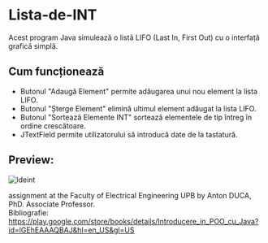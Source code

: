 # Lista-de-INT
Acest program Java simulează o listă LIFO (Last In, First Out) cu o interfață grafică simplă.

## Cum funcționează

- Butonul "Adaugă Element" permite adăugarea unui nou element la lista LIFO.
- Butonul "Șterge Element" elimină ultimul element adăugat la lista LIFO.
- Butonul "Sortează Elemente INT" sortează elementele de tip întreg în ordine crescătoare.
- JTextField permite utilizatorului să introducă date de la tastatură.

  
## Preview:

![ldeint](https://github.com/vataseradu/Lista-de-INT/assets/130003640/a32952e4-d4c5-4345-aa48-000f36669ee5)





assignment at the Faculty of Electrical Engineering UPB by   Anton DUCA, PhD. Associate Professor. </br>
Bibliografie: https://play.google.com/store/books/details/Introducere_in_POO_cu_Java?id=lGEhEAAAQBAJ&hl=en_US&gl=US
